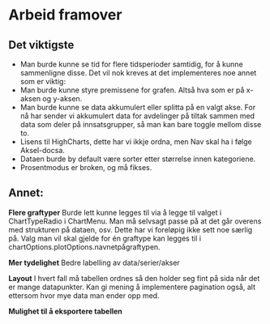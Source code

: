 # Arbeid framover

## Det viktigste

- Man burde kunne se tid for flere tidsperioder samtidig, for å kunne sammenligne disse. Det vil nok kreves at det implementeres noe annet som er viktig:
- Man burde kunne styre premissene for grafen. Altså hva som er på x-aksen og y-aksen.
- Man burde kunne se data akkumulert eller splitta på en valgt akse. For nå har sender vi akkumulert data for avdelinger på tiltak sammen med data som deler på innsatsgrupper, så man kan bare toggle mellom disse to.
- Lisens til HighCharts, dette har vi ikkje ordna, men Nav skal ha i følge Aksel-docsa.
- Dataen burde by default være sorter etter størrelse innen kategoriene.
- Prosentmodus er broken, og må fikses.

## Annet:

**Flere graftyper**
Burde lett kunne legges til via å legge til valget i ChartTypeRadio i ChartMenu.
Man må selvsagt passe på at det går overens med strukturen på dataen, osv. Dette har vi foreløpig ikke sett noe særlig på.
Valg man vil skal gjelde for én graftype kan legges til i chartOptions.plotOptions.navnetpågraftypen.

**Mer tydelighet**
Bedre labelling av data/serier/akser

**Layout**
I hvert fall må tabellen ordnes så den holder seg fint på sida når det er mange datapunkter. Kan gi mening å implementere pagination også, alt ettersom hvor mye data man ender opp med.

**Mulighet til å eksportere tabellen**
